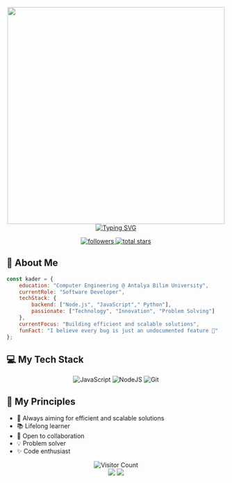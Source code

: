<div align="center">
  <img src="https://lottie.host/0cfe1423-95f1-4f7d-ab3c-3108991019aa/zavCCFsLhS.lottie" href="https://lottie.host/0cfe1423-95f1-4f7d-ab3c-3108991019aa/zavCCFsLhS.lottie" width="500" alt=""/>
</div>

<div align="center">
 <a href="https://git.io/typing-svg">
    <img src="https://readme-typing-svg.demolab.com?font=Fira+Code&weight=600&size=28&pause=1000&color=36BCF7FF&center=true&vCenter=true&width=435&lines=Hi+there%2C+I'm+Kader+%F0%9F%91%8B;I'm+a+Software+Developer;Always+learning+new+things" alt="Typing SVG" />
</a>

</div>

<div align="center">
  <p>
    <a href="https://github.com/kaderkaaya?tab=followers">
      <img alt="followers" title="Follow me on Github" src="https://custom-icon-badges.demolab.com/github/followers/kaderkaaya?color=236ad3&labelColor=1155ba&style=for-the-badge&logo=person-add&label=Followers&logoColor=white"/>
    </a>
    <a href="https://github.com/kaderkaaya?tab=repositories&sort=stargazers">
      <img alt="total stars" title="Total stars on GitHub" src="https://custom-icon-badges.demolab.com/github/stars/kaderkaaya?color=55960c&style=for-the-badge&labelColor=488207&logo=star"/>
    </a>
  </p>
</div>

## 🚀 About Me

```javascript
const kader = {
    education: "Computer Engineering @ Antalya Bilim University",
    currentRole: "Software Developer",
    techStack: {
        backend: ["Node.js", "JavaScript"," Python"],
        passionate: ["Technology", "Innovation", "Problem Solving"]
    },
    currentFocus: "Building efficient and scalable solutions",
    funFact: "I believe every bug is just an undocumented feature 🐛"
};
```

## 💻 My Tech Stack
<div align="center">
  
  ![JavaScript](https://img.shields.io/badge/javascript-%23323330.svg?style=for-the-badge&logo=javascript&logoColor=%23F7DF1E)
  ![NodeJS](https://img.shields.io/badge/node.js-6DA55F?style=for-the-badge&logo=node.js&logoColor=white)
  ![Git](https://img.shields.io/badge/git-%23F05033.svg?style=for-the-badge&logo=git&logoColor=white)
  
</div>

## 🌟 My Principles

- 🎯 Always aiming for efficient and scalable solutions
- 📚 Lifelong learner
- 🤝 Open to collaboration
- 💡 Problem solver
- ✨ Code enthusiast

<div align="center">
  <img src="https://profile-counter.glitch.me/kaderkaaya/count.svg" alt="Visitor Count"/>
</div>

</div>
<div align="center">
<img src="https://user-images.githubusercontent.com/73097560/115834477-dbab4500-a447-11eb-908a-139a6edaec5c.gif">
<img src="https://raw.githubusercontent.com/Trilokia/Trilokia/379277808c61ef204768a61bbc5d25bc7798ccf1/bottom_header.svg">
</div>
